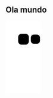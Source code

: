 ## Ola mundo

 
  ![Snake animation](https://github.com/rafaballerini/rafaballerini/blob/output/github-contribution-grid-snake.svg)
 
</div>
